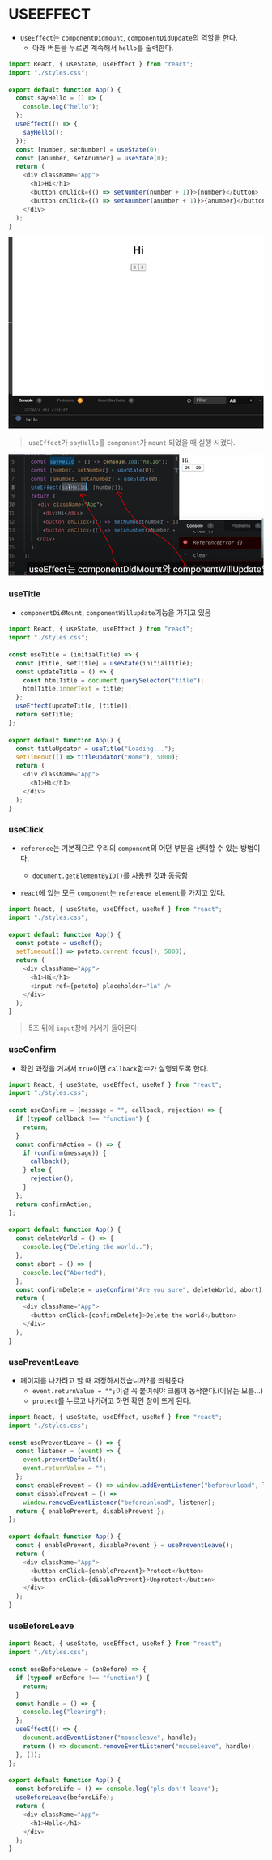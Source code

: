 # USEEFFECT

- `UseEffect`는 `componentDidmount`, `componentDidUpdate`의 역할을 한다.
  - 아래 버튼을 누르면 계속해서 `hello`를 출력한다.

```js
import React, { useState, useEffect } from "react";
import "./styles.css";

export default function App() {
  const sayHello = () => {
    console.log("hello");
  };
  useEffect(() => {
    sayHello();
  });
  const [number, setNumber] = useState(0);
  const [anumber, setAnumber] = useState(0);
  return (
    <div className="App">
      <h1>Hi</h1>
      <button onClick={() => setNumber(number + 1)}>{number}</button>
      <button onClick={() => setAnumber(anumber + 1)}>{anumber}</button>
    </div>
  );
}
```

![image-20230118223407258](assets/image-20230118223407258.png)

> `useEffect`가 `sayHello`를 `component`가 `mount` 되었을 때 실행 시켰다.

![image-20230118223900223](assets/image-20230118223900223.png)



### useTitle

- `componentDidMount`, `componentWillupdate`기능을 가지고 있음

```js
import React, { useState, useEffect } from "react";
import "./styles.css";

const useTitle = (initialTitle) => {
  const [title, setTitle] = useState(initialTitle);
  const updateTitle = () => {
    const htmlTitle = document.querySelector("title");
    htmlTitle.innerText = title;
  };
  useEffect(updateTitle, [title]);
  return setTitle;
};

export default function App() {
  const titleUpdator = useTitle("Loading...");
  setTimeout(() => titleUpdator("Home"), 5000);
  return (
    <div className="App">
      <h1>Hi</h1>
    </div>
  );
}
```



### useClick

- `reference`는 기본적으로 우리의 `component`의 어떤 부분을 선택할 수 있는 방법이다.
  - `document.getElementByID()`를 사용한 것과 동등함

- `react`에 있는 모든 `component`는 `reference element`를 가지고 있다.

```js
import React, { useState, useEffect, useRef } from "react";
import "./styles.css";

export default function App() {
  const potato = useRef();
  setTimeout(() => potato.current.focus(), 5000);
  return (
    <div className="App">
      <h1>Hi</h1>
      <input ref={potato} placeholder="la" />
    </div>
  );
}
```

> 5초 뒤에 `input`창에 커서가 들어온다.





### useConfirm

- 확인 과정을 거쳐서 `true`이면 `callback`함수가 실행되도록 한다.

```js
import React, { useState, useEffect, useRef } from "react";
import "./styles.css";

const useConfirm = (message = "", callback, rejection) => {
  if (typeof callback !== "function") {
    return;
  }
  const confirmAction = () => {
    if (confirm(message)) {
      callback();
    } else {
      rejection();
    }
  };
  return confirmAction;
};

export default function App() {
  const deleteWorld = () => {
    console.log("Deleting the world..");
  };
  const abort = () => {
    console.log("Aborted");
  };
  const confirmDelete = useConfirm("Are you sure", deleteWorld, abort);
  return (
    <div className="App">
      <button onClick={confirmDelete}>Delete the world</button>
    </div>
  );
}

```



### usePreventLeave

- 페이지를 나가려고 할 때 저장하시겠습니까?를 띄워준다.
  - `event.returnValue = "";`이걸 꼭 붙여줘야 크롬이 동작한다.(이유는 모름...)
  - `protect`를 누르고 나가려고 하면 확인 창이 뜨게 된다.

```js
import React, { useState, useEffect, useRef } from "react";
import "./styles.css";

const usePreventLeave = () => {
  const listener = (event) => {
    event.preventDefault();
    event.returnValue = "";
  };
  const enablePrevent = () => window.addEventListener("beforeunload", listener);
  const disablePrevent = () =>
    window.removeEventListener("beforeunload", listener);
  return { enablePrevent, disablePrevent };
};

export default function App() {
  const { enablePrevent, disablePrevent } = usePreventLeave();
  return (
    <div className="App">
      <button onClick={enablePrevent}>Protect</button>
      <button onClick={disablePrevent}>Unprotect</button>
    </div>
  );
}
```



### useBeforeLeave

```js
import React, { useState, useEffect, useRef } from "react";
import "./styles.css";

const useBeforeLeave = (onBefore) => {
  if (typeof onBefore !== "function") {
    return;
  }
  const handle = () => {
    console.log("leaving");
  };
  useEffect(() => {
    document.addEventListener("mouseleave", handle);
    return () => document.removeEventListener("mouseleave", handle);
  }, []);
};

export default function App() {
  const beforeLife = () => console.log("pls don't leave");
  useBeforeLeave(beforeLife);
  return (
    <div className="App">
      <h1>Hello</h1>
    </div>
  );
}

```

